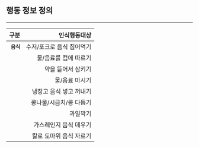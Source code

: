 ## 행동 정보 정의
------------------------------------------------------------------------------
|    구분     |   인식행동대상   |
|------------:|----------------:|
|**`음식`**|수저/포크로 음식 집어먹기|
||물/음료를 컵에 따르기|
||약을 뜯어서 삼키기|
||물/음료 마시기|
||냉장고 음식 넣고 꺼내기|
||콩나물/시금치/콩 다듬기|
||과일깍기|
||가스레인지 음식 데우기|
||칼로 도마위 음식 자르기|
